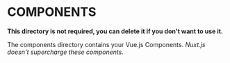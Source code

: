 # COMPONENTS

**This directory is not required, you can delete it if you don't want to use it.**

The components directory contains your Vue.js Components.
_Nuxt.js doesn't supercharge these components._
